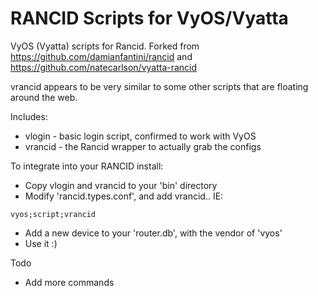 RANCID Scripts for VyOS/Vyatta
======

VyOS (Vyatta) scripts for Rancid.  Forked from 
https://github.com/damianfantini/rancid and 
https://github.com/natecarlson/vyatta-rancid

vrancid appears to be very similar to some other scripts that are floating around the web.

Includes:
* vlogin - basic login script, confirmed to work with VyOS
* vrancid - the Rancid wrapper to actually grab the configs

To integrate into your RANCID install:
* Copy vlogin and vrancid to your 'bin' directory
* Modify 'rancid.types.conf', and add vrancid.. IE:

```
vyos;script;vrancid
```
* Add a new device to your 'router.db', with the vendor of 'vyos'
* Use it  :)

Todo

* Add more commands